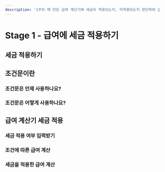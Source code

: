 ```yaml
---
description: '1주차 때 만든 급여 계산기에 세금이 적용되는지, 미적용되는지 판단하여 급여를 더욱 정확하게 계산하도록 합니다.'
---
```


# Stage 1 - 급여에 세금 적용하기

## 세금 적용하기

## 조건문이란

### 조건문은 언제 사용하나요?

### 조건문은 어떻게 사용하나요?

## 급여 계산기 세금 적용

### 세금 적용 여부 입력받기

### 조건에 따른 급여 계산

### 세금을 적용한 급여 계산

